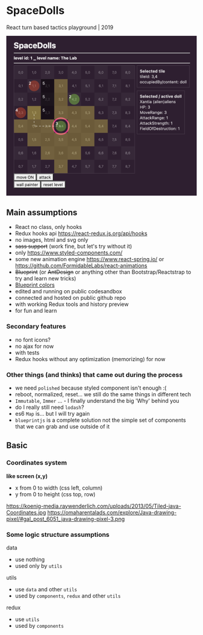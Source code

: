 # SpaceDolls

React turn based tactics playground | 2019

![Screenshot](screenshot.png)

## Main assumptions

- React no class, only hooks
- Redux hooks api https://react-redux.js.org/api/hooks
- no images, html and svg only
- ~~sass support~~ (work fine, but let's try without it)
- only https://www.styled-components.com/
- some new animation engine https://www.react-spring.io/ or https://github.com/FormidableLabs/react-animations
- ~~Blueprint~~ (or ~~AntDesign~~ or anything other than Bootstrap/Reactstrap to try and learn new tricks)
- [Blueprint colors](https://blueprintjs.com/docs/#core/colors)
- edited and running on public codesandbox
- connected and hosted on public github repo
- with working Redux tools and history preview
- for fun and learn

### Secondary features

- no font icons?
- no ajax for now
- with tests
- Redux hooks without any optimization (memorizing) for now

### Other things (and thinks) that came out during the process

- we need `polished` because styled component isn't enough :(
- reboot, normalized, reset... we still do the same things in different tech
- `Immutable`, `Immer` ... - I finally understand the big 'Why' behind you
- do I really still need `lodash`?
- es6 `Map` is... but I will try again
- `blueprintjs` is a complete solution not the simple set of components that we can grab and use outside of it

## Basic

### Coordinates system

**like screen (x,y)**

- x from 0 to width (css left, column)
- y from 0 to height (css top, row)

https://koenig-media.raywenderlich.com/uploads/2013/05/Tiled-java-Coordinates.jpg
https://omaharentalads.com/explore/Java-drawing-pixel/#gal_post_6051_java-drawing-pixel-3.png

### Some logic structure assumptions

data
- use nothing
- used only by `utils`

utils
- use `data` and other `utils`
- used by `components`, `redux` and other `utils`

redux
- use `utils`
- used by `components`
